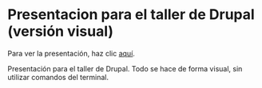 # Presentacion para el taller de Drupal (versión visual)
Para ver la presentación, haz clic <a href="https://rawgit.com/LuisJoseSanchez/presentacion-taller-drupal-visual/master/index.html">aquí</a>.

Presentación para el taller de Drupal. Todo se hace de forma visual, sin utilizar comandos del terminal.
